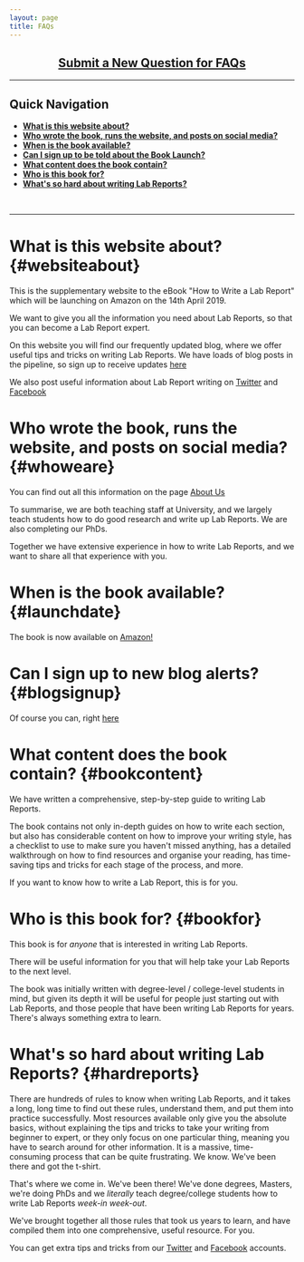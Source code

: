 ```yaml
---
layout: page
title: FAQs
---
```


<h2 style="text-align: center;"><a title="Click to submit a new FAQ" href="https://labreport.org/new-FAQ/">Submit a New Question for FAQs</a></h2>

---
## Quick Navigation
- **[What is this website about?](#websiteabout)** 
- **[Who wrote the book, runs the website, and posts on social media?](#whoweare)** 
- **[When is the book available?](#launchdate)** 
- **[Can I sign up to be told about the Book Launch?](#blogsignup)** 
- **[What content does the book contain?](#bookcontent)**
- **[Who is this book for?](#bookfor)**
- **[What's so hard about writing Lab Reports?](#hardreports)**
<br>

---

# What is this website about? {#websiteabout} 
This is the supplementary website to the eBook "How to Write a Lab Report" which will be launching on Amazon on the 14th April 2019.

We want to give you all the information you need about Lab Reports, so that you can become a Lab Report expert.

On this website you will find our frequently updated blog, where we offer useful tips and tricks on writing Lab Reports. We have loads of blog posts in the pipeline, so sign up to receive updates [here](https://labreport.org/blog-subscribe/)

We also post useful information about Lab Report writing on [Twitter](https://twitter.com/_LabReport) and [Facebook](https://facebook.com/LabReport.Org)

# Who wrote the book, runs the website, and posts on social media? {#whoweare} 
You can find out all this information on the page [About Us](https://labreport.org/aboutus/)

To summarise, we are both teaching staff at University, and we largely teach students how to do good research and write up Lab Reports. We are also completing our PhDs.

Together we have extensive experience in how to write Lab Reports, and we want to share all that experience with you.

# When is the book available? {#launchdate}
The book is now available on [Amazon!](https://www.amazon.co.uk/dp/B07QJD7TJR/ref=cm_sw_em_r_mt_dp_U_AKCTCb6X7P882)  

# Can I sign up to new blog alerts? {#blogsignup}
Of course you can, right [here](https://labreport.org/blog-subscribe/)  

# What content does the book contain? {#bookcontent}
We have written a comprehensive, step-by-step guide to writing Lab Reports.

The book contains not only in-depth guides on how to write each section, but also has considerable content on how to improve your writing style, has a checklist to use to make sure you haven't missed anything, has a detailed walkthrough on how to find resources and organise your reading, has time-saving tips and tricks for each stage of the process, and more.

If you want to know how to write a Lab Report, this is for you.

# Who is this book for? {#bookfor}
This book is for _anyone_ that is interested in writing Lab Reports. 

There will be useful information for you that will help take your Lab Reports to the next level.

The book was initially written with degree-level / college-level students in mind, but given its depth it will be useful for people just starting out with Lab Reports, and those people that have been writing Lab Reports for years. There's always something extra to learn.

# What's so hard about writing Lab Reports? {#hardreports}
There are hundreds of rules to know when writing Lab Reports, and it takes a long, long time to find out these rules, understand them, and put them into practice successfully. Most resources available only give you the absolute basics, without explaining the tips and tricks to take your writing from beginner to expert, or they only focus on one particular thing, meaning you have to search around for other information. It is a massive, time-consuming process that can be quite frustrating. We know. We've been there and got the t-shirt.

That's where we come in. We've been there! We've done degrees, Masters, we're doing PhDs and we _literally_ teach degree/college students how to write Lab Reports _week-in week-out_.

We've brought together all those rules that took us years to learn, and have compiled them into one comprehensive, useful resource. For you.

You can get extra tips and tricks from our [Twitter](https://twitter.com/_LabReport) and [Facebook](https://facebook.com/LabReport.Org) accounts.

